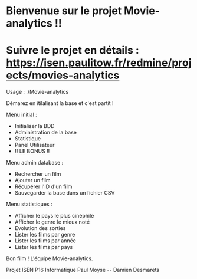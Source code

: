 # Bienvenue sur le projet Movie-analytics !!

# Suivre le projet en détails : https://isen.paulitow.fr/redmine/projects/movies-analytics

Usage : ./Movie-analytics

Démarez en itilalisant la base et c'est partit ! 

Menu initial :
- Initialiser la BDD
- Administration de la base
- Statistique
- Panel Utilisateur
- !! LE BONUS !!

Menu admin database :
- Rechercher un film
- Ajouter un film
- Récupérer l'ID d'un film
- Sauvegarder la base dans un fichier CSV

Menu statistiques : 
- Afficher le pays le plus cinéphile
- Afficher le genre le mieux noté
- Evolution des sorties
- Lister les films par genre
- Lister les films par année
- Lister les films par pays


Bon film !
L'équipe Movie-analytics.

Projet ISEN P16 Informatique
Paul Moyse -- Damien Desmarets

